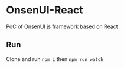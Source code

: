 # OnsenUI-React
PoC of OnsenUI js framework based on React

## Run
Clone and run `npm i` then `npm run watch`
